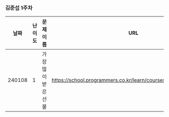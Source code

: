 
### 김준섭 1주차
|날짜|난이도|문제 이름|URL|비고|
|----|----|----|----|----|
|240108|1|가장 많이 받은 선물|https://school.programmers.co.kr/learn/courses/30/lessons/258712|2024 KAKAO WINTER INTERNSHIP|
